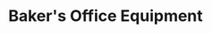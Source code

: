 ---
title: "Baker's Office Equipment"
url: /valdosta/bakers-office-equipment/
shop: office supplies
---
